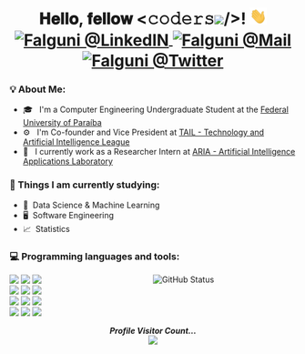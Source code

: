 <h1 align="center">𝐇𝐞𝐥𝐥𝐨, 𝐟𝐞𝐥𝐥𝐨𝐰 <𝚌𝚘𝚍𝚎𝚛𝚜<img src="https://github.com/TheDudeThatCode/TheDudeThatCode/blob/master/Assets/Earth.gif" width="24px">/>! <img src="https://raw.githubusercontent.com/ABSphreak/ABSphreak/master/gifs/Hi.gif" width="30px">
<br>
<a href="https://www.linkedin.com/in/jpvt">
  <img align="center" alt="Falguni @LinkedIN" width="22px" src="https://cdn.jsdelivr.net/npm/simple-icons@v3/icons/linkedin.svg" />
</a>
  <a href="mailto:joaoteixeira@eng.ci.ufpb.br.com">
  <img align="center" alt="Falguni @Mail" width="22px" src="https://cdn.jsdelivr.net/npm/simple-icons@v3/icons/gmail.svg" />
</a>
<a href="https://twitter.com/jotapevt">
  <img align="center" alt="Falguni @Twitter" width="22px" src="https://cdn.jsdelivr.net/npm/simple-icons@v3/icons/twitter.svg" />
</a>
</h1>


<div>
  
<div align="left"> 
  <h3> <strong>💡 About Me: </strong></h3>
  
  - 🎓 &nbsp; I'm a Computer Engineering Undergraduate Student at the [Federal University of Paraíba](https://www.ufpb.br)
  - ⚙️ &nbsp; I'm Co-founder and Vice President at [TAIL - Technology and Artificial Intelligence League](https://aria.ci.ufpb.br/tail/)
  - 🔬 &nbsp; I currently work as a Researcher Intern at [ARIA - Artificial Intelligence Applications Laboratory](https://aria.ci.ufpb.br)
</div>

<div align="left"> 
  <h3><strong> 🌱 Things I am currently studying: </strong></h3>
  
  - 🤖 &nbsp;Data Science & Machine Learning 
  - 🖥️ &nbsp;Software Engineering
  - 📈 &nbsp;Statistics
</div>  
</div>
 
### 💻 Programming languages and tools: 
<p>
  
<img width="50%" align="right" src="https://github-readme-stats.vercel.app/api?username=jpvt&count_private=true&show_icons=true&theme=graywhite" alt="GitHub Status"/>

<code><img width="4%" src="https://upload.wikimedia.org/wikipedia/commons/1/18/ISO_C%2B%2B_Logo.svg"></code>
<code><img width="12%" src="https://www.vectorlogo.zone/logos/python/python-ar21.svg"></code>
<code><img width="12%" src="https://www.vectorlogo.zone/logos/julialang/julialang-ar21.svg"></code>
<br />
<code><img width="10%" src="https://www.vectorlogo.zone/logos/numpy/numpy-ar21.svg"></code>
<code><img width="12%" src="https://upload.wikimedia.org/wikipedia/fr/3/37/Logo_Matplotlib.svg"></code>
<code><img width="10%" src="https://upload.wikimedia.org/wikipedia/commons/e/ed/Pandas_logo.svg"></code>
<br />
<code><img width="10%" src="https://www.vectorlogo.zone/logos/tensorflow/tensorflow-ar21.svg"></code>
<code><img width="10%" src="https://www.vectorlogo.zone/logos/pytorch/pytorch-ar21.svg"></code>
<code><img width="10%" src="https://upload.wikimedia.org/wikipedia/commons/0/05/Scikit_learn_logo_small.svg"></code>
<br />
<code><img width="15%" src="https://www.vectorlogo.zone/logos/postgresql/postgresql-horizontal.svg"></code>
<code><img width="10%" src="https://www.vectorlogo.zone/logos/apache_kafka/apache_kafka-ar21.svg"></code>
<code><img width="10%" src="https://www.vectorlogo.zone/logos/git-scm/git-scm-ar21.svg"></code>
</p>

<p align="center"> 
  <i><b>Profile Visitor Count...</b></i><br>
  <img src="https://profile-counter.glitch.me/jpvt/count.svg" />
</p>


